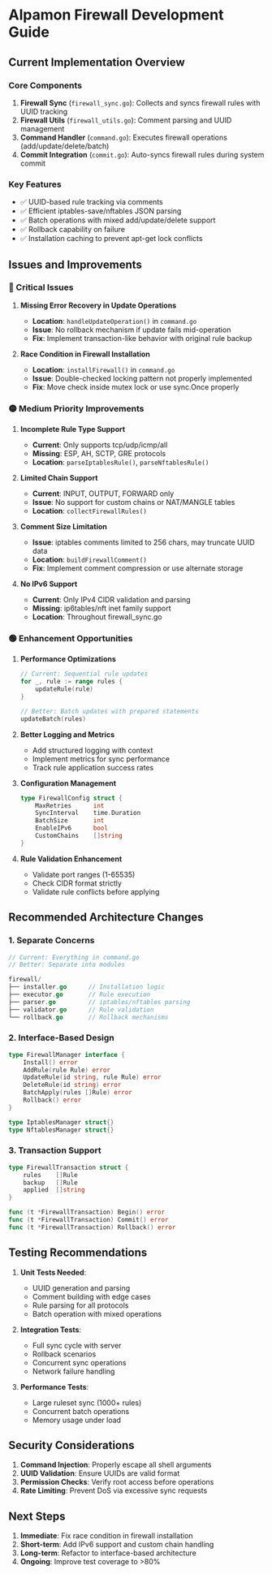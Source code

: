 # Alpamon Firewall Development Guide

## Current Implementation Overview

### Core Components
1. **Firewall Sync** (`firewall_sync.go`): Collects and syncs firewall rules with UUID tracking
2. **Firewall Utils** (`firewall_utils.go`): Comment parsing and UUID management
3. **Command Handler** (`command.go`): Executes firewall operations (add/update/delete/batch)
4. **Commit Integration** (`commit.go`): Auto-syncs firewall rules during system commit

### Key Features
- ✅ UUID-based rule tracking via comments
- ✅ Efficient iptables-save/nftables JSON parsing
- ✅ Batch operations with mixed add/update/delete support
- ✅ Rollback capability on failure
- ✅ Installation caching to prevent apt-get lock conflicts

## Issues and Improvements

### 🔴 Critical Issues

1. **Missing Error Recovery in Update Operations**
   - **Location**: `handleUpdateOperation()` in `command.go`
   - **Issue**: No rollback mechanism if update fails mid-operation
   - **Fix**: Implement transaction-like behavior with original rule backup

2. **Race Condition in Firewall Installation**
   - **Location**: `installFirewall()` in `command.go`
   - **Issue**: Double-checked locking pattern not properly implemented
   - **Fix**: Move check inside mutex lock or use sync.Once properly

### 🟡 Medium Priority Improvements

1. **Incomplete Rule Type Support**
   - **Current**: Only supports tcp/udp/icmp/all
   - **Missing**: ESP, AH, SCTP, GRE protocols
   - **Location**: `parseIptablesRule()`, `parseNftablesRule()`

2. **Limited Chain Support**
   - **Current**: INPUT, OUTPUT, FORWARD only
   - **Issue**: No support for custom chains or NAT/MANGLE tables
   - **Location**: `collectFirewallRules()`

3. **Comment Size Limitation**
   - **Issue**: iptables comments limited to 256 chars, may truncate UUID data
   - **Location**: `buildFirewallComment()`
   - **Fix**: Implement comment compression or use alternate storage

4. **No IPv6 Support**
   - **Current**: Only IPv4 CIDR validation and parsing
   - **Missing**: ip6tables/nft inet family support
   - **Location**: Throughout firewall_sync.go

### 🟢 Enhancement Opportunities

1. **Performance Optimizations**
   ```go
   // Current: Sequential rule updates
   for _, rule := range rules {
       updateRule(rule)
   }

   // Better: Batch updates with prepared statements
   updateBatch(rules)
   ```

2. **Better Logging and Metrics**
   - Add structured logging with context
   - Implement metrics for sync performance
   - Track rule application success rates

3. **Configuration Management**
   ```go
   type FirewallConfig struct {
       MaxRetries      int
       SyncInterval    time.Duration
       BatchSize       int
       EnableIPv6      bool
       CustomChains    []string
   }
   ```

4. **Rule Validation Enhancement**
   - Validate port ranges (1-65535)
   - Check CIDR format strictly
   - Validate rule conflicts before applying

## Recommended Architecture Changes

### 1. Separate Concerns
```go
// Current: Everything in command.go
// Better: Separate into modules

firewall/
├── installer.go      // Installation logic
├── executor.go       // Rule execution
├── parser.go         // iptables/nftables parsing
├── validator.go      // Rule validation
└── rollback.go       // Rollback mechanisms
```

### 2. Interface-Based Design
```go
type FirewallManager interface {
    Install() error
    AddRule(rule Rule) error
    UpdateRule(id string, rule Rule) error
    DeleteRule(id string) error
    BatchApply(rules []Rule) error
    Rollback() error
}

type IptablesManager struct{}
type NftablesManager struct{}
```

### 3. Transaction Support
```go
type FirewallTransaction struct {
    rules    []Rule
    backup   []Rule
    applied  []string
}

func (t *FirewallTransaction) Begin() error
func (t *FirewallTransaction) Commit() error
func (t *FirewallTransaction) Rollback() error
```

## Testing Recommendations

1. **Unit Tests Needed**:
   - UUID generation and parsing
   - Comment building with edge cases
   - Rule parsing for all protocols
   - Batch operation with mixed operations

2. **Integration Tests**:
   - Full sync cycle with server
   - Rollback scenarios
   - Concurrent sync operations
   - Network failure handling

3. **Performance Tests**:
   - Large ruleset sync (1000+ rules)
   - Concurrent batch operations
   - Memory usage under load

## Security Considerations

1. **Command Injection**: Properly escape all shell arguments
2. **UUID Validation**: Ensure UUIDs are valid format
3. **Permission Checks**: Verify root access before operations
4. **Rate Limiting**: Prevent DoS via excessive sync requests

## Next Steps

1. **Immediate**: Fix race condition in firewall installation
2. **Short-term**: Add IPv6 support and custom chain handling
3. **Long-term**: Refactor to interface-based architecture
4. **Ongoing**: Improve test coverage to >80%